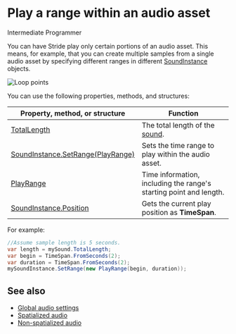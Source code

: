 # Play a range within an audio asset

<span class="label label-doc-level">Intermediate</span>
<span class="label label-doc-audience">Programmer</span>

You can have Stride play only certain portions of an audio asset. This means, for example, that you can create multiple samples from a single audio asset by specifying different ranges in different [SoundInstance](xref:Stride.Audio.SoundInstance) objects.

![Loop points](media/audio-advanced-features-loop-points.png)

You can use the following properties, methods, and structures:

| Property, method, or structure | Function |
|---------|-----------|
| [TotalLength](xref:Stride.Audio.SoundBase.TotalLength) | The total length of the [sound](xref:Stride.Audio.Sound). |
| [SoundInstance.SetRange(PlayRange)](xref:Stride.Audio.SoundInstance.SetRange(Stride.Media.PlayRange)) | Sets the time range to play within the audio asset. |
| [PlayRange](xref:Stride.Media.PlayRange) | Time information, including the range's starting point and length. |
| [SoundInstance.Position](xref:Stride.Audio.SoundInstance.Position) | Gets the current play position as **TimeSpan**. |

For example:

```cs
//Assume sample length is 5 seconds.
var length = mySound.TotalLength;
var begin = TimeSpan.FromSeconds(2);
var duration = TimeSpan.FromSeconds(2);
mySoundInstance.SetRange(new PlayRange(begin, duration));
```

## See also
* [Global audio settings](global-audio-settings.md)
* [Spatialized audio](spatialized-audio.md)
* [Non-spatialized audio](non-spatialized-audio.md)